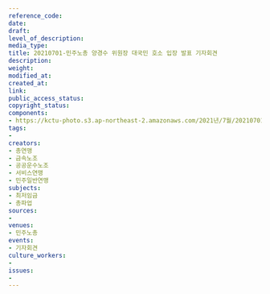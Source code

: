 ```yaml
---
reference_code: 
date: 
draft: 
level_of_description: 
media_type: 
title: 20210701-민주노총 양경수 위원장 대국민 호소 입장 발표 기자회견
description: 
weight: 
modified_at: 
created_at: 
link: 
public_access_status: 
copyright_status: 
components:
- https://kctu-photo.s3.ap-northeast-2.amazonaws.com/2021년/7월/20210701-민주노총+양경수+위원장+대국민+호소+입장+발표+기자회견/_1D20111.jpg
tags:
- 
creators:
- 총연맹
- 금속노조
- 공공운수노조
- 서비스연맹
- 민주일반연맹
subjects:
- 최저임금
- 총파업
sources:
- 
venues:
- 민주노총
events:
- 기자회견
culture_workers:
- 
issues:
- 
---
```


